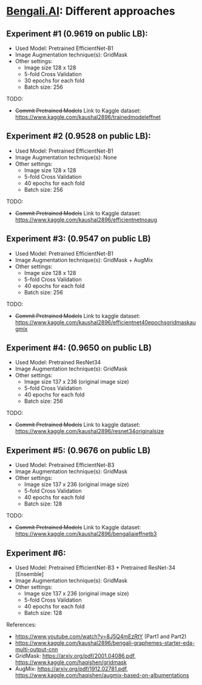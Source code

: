 # [Bengali.AI](https://www.kaggle.com/c/bengaliai-cv19): Different approaches

## Experiment #1 (0.9619 on public LB):

- Used Model: Pretrained EfficientNet-B1
- Image Augmentation technique(s): GridMask
- Other settings:
  - Image size 128 x 128
  - 5-fold Cross Validation
  - 30 epochs for each fold
  - Batch size: 256

TODO:
  - ~~Commit Pretrained Models~~ Link to Kaggle dataset: https://www.kaggle.com/kaushal2896/trainedmodeleffnet
  
## Experiment #2 (0.9528 on public LB):

- Used Model: Pretrained EfficientNet-B1
- Image Augmentation technique(s): None
- Other settings:
  - Image size 128 x 128
  - 5-fold Cross Validation
  - 40 epochs for each fold
  - Batch size: 256
  
TODO:
  - ~~Commit Pretrained Models~~ Link to Kaggle dataset: https://www.kaggle.com/kaushal2896/efficientnetnoaug
  
## Experiment #3: (0.9547 on public LB)

- Used Model: Pretrained EfficientNet-B1
- Image Augmentation technique(s): GridMask + AugMix
- Other settings:
  - Image size 128 x 128
  - 5-fold Cross Validation
  - 40 epochs for each fold
  - Batch size: 256
  
TODO:
  - ~~Commit Pretrained Models~~ Link to kaggle dataset: https://www.kaggle.com/kaushal2896/efficientnet40epochsgridmaskaugmix
  
## Experiment #4: (0.9650 on public LB)

- Used Model: Pretrained ResNet34
- Image Augmentation technique(s): GridMask
- Other settings:
  - Image size 137 x 236 (original image size)
  - 5-fold Cross Validation
  - 40 epochs for each fold
  - Batch size: 256
  
TODO:
  - ~~Commit Pretrained Models~~ Link to kaggle dataset: https://www.kaggle.com/kaushal2896/resnet34originalsize
  
 ## Experiment #5: (0.9676 on public LB)

- Used Model: Pretrained EfficientNet-B3
- Image Augmentation technique(s): GridMask
- Other settings:
  - Image size 137 x 236 (original image size)
  - 5-fold Cross Validation
  - 40 epochs for each fold
  - Batch size: 128
  
TODO:
  - ~~Commit Pretrained Models~~ Link to Kaggle dataset: https://www.kaggle.com/kaushal2896/bengaliaieffnetb3
 
 ## Experiment #6:

- Used Model: Pretrained EfficientNet-B3 + Pretrained ResNet-34 \[Ensemble\]
- Image Augmentation technique(s): GridMask
- Other settings:
  - Image size 137 x 236 (original image size)
  - 5-fold Cross Validation
  - 40 epochs for each fold
  - Batch size: 128

References:
  - https://www.youtube.com/watch?v=8J5Q4mEzRtY (Part1 and Part2)
  - https://www.kaggle.com/kaushal2896/bengali-graphemes-starter-eda-multi-output-cnn
  - GridMask: https://arxiv.org/pdf/2001.04086.pdf, https://www.kaggle.com/haqishen/gridmask
  - AugMix: https://arxiv.org/pdf/1912.02781.pdf, https://www.kaggle.com/haqishen/augmix-based-on-albumentations
